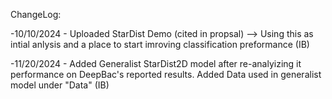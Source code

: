 ChangeLog:

-10/10/2024 - Uploaded StarDist Demo (cited in propsal) --> Using this as intial anlysis and a place to start imroving classification preformance (IB)

-11/20/2024 - Added Generalist StarDist2D model after re-analyizing it performance on DeepBac's reported results. Added Data used in generalist model under "Data" (IB)
